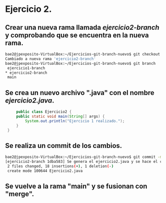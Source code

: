 # Ejercicio 2.
 <div style="justify">
  
 ## Crear una nueva rama llamada *ejercicio2-branch* y comprobando que se encuentra en la nueva rama.
 ```bash
 bae2@jpexposito-VirtualBox:~/Ejercicios-git-branch-nuevo$ git checkout -b ejercicio2-branch
Cambiado a nueva rama 'ejercicio2-branch'
bae2@jpexposito-VirtualBox:~/Ejercicios-git-branch-nuevo$ git branch
  ejercicio1-branch
* ejercicio2-branch
  main
 ```

 ## Se crea un nuevo archivo ".java" con el nombre *ejercicio2.java*.

```java
     public class Ejercicio2 {
     public static void main(String[] args) {
         System.out.println("Ejercicio 1 realizado.");
     }
 }    
```
## Se realiza un commit de los cambios.
```bash
bae2@jpexposito-VirtualBox:~/Ejercicios-git-branch-nuevo$ git commit -m "Se genera el ejercicio2.java y se hace el commit"
[ejercicio2-branch 1dba583] Se genera el ejercicio2.java y se hace el commit
 2 files changed, 18 insertions(+), 1 deletion(-)
 create mode 100644 Ejercicio2.java
```
## Se vuelve a la rama "main" y se fusionan con "merge".

```